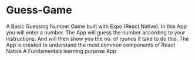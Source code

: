 # Guess-Game
A Basic Guessing Number Game built with Expo (React Native).
In this App you will enter a number.
The App will guess the number according to your instructions.
And will then show you the no. of rounds it take to do this.
The App is created to understand the most common components of React Native
A Fundamentals learning purpose App
